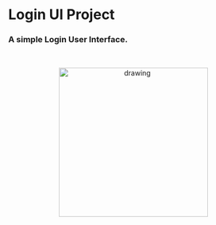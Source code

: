 # Login UI Project

### A simple Login User Interface.
<br>
<p align="center">
  <img src="https://i.postimg.cc/NMmzVdK5/Screenshot-2024-05-29-at-4-56-06-PM.png" width="300" alt="drawing"/>
</p>